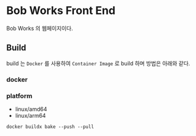 # Bob Works Front End

Bob Works 의 웹페이지이다.

## Build

build 는 `Docker` 를 사용하여 `Container Image` 로 build 하며 방법은 아래와 같다.

### docker

### platform

- linux/amd64
- linux/arm64

```shell
docker buildx bake --push --pull
```
